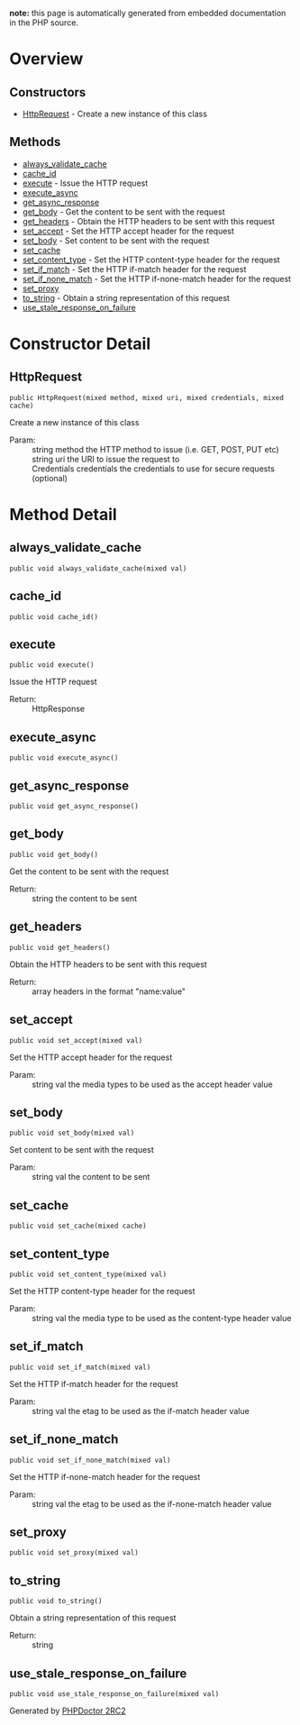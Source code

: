 **note:** this page is automatically generated from embedded documentation in the PHP source.

# Overview #

## Constructors ##
  * [HttpRequest](#HttpRequest.md) - Create a new instance of this class
## Methods ##
  * [always\_validate\_cache](#always_validate_cache.md)
  * [cache\_id](#cache_id.md)
  * [execute](#execute.md) - Issue the HTTP request
  * [execute\_async](#execute_async.md)
  * [get\_async\_response](#get_async_response.md)
  * [get\_body](#get_body.md) - Get the content to be sent with the request
  * [get\_headers](#get_headers.md) - Obtain the HTTP headers to be sent with this request
  * [set\_accept](#set_accept.md) - Set the HTTP accept header for the request
  * [set\_body](#set_body.md) - Set content to be sent with the request
  * [set\_cache](#set_cache.md)
  * [set\_content\_type](#set_content_type.md) - Set the HTTP content-type header for the request
  * [set\_if\_match](#set_if_match.md) - Set the HTTP if-match header for the request
  * [set\_if\_none\_match](#set_if_none_match.md) - Set the HTTP if-none-match header for the request
  * [set\_proxy](#set_proxy.md)
  * [to\_string](#to_string.md) - Obtain a string representation of this request
  * [use\_stale\_response\_on\_failure](#use_stale_response_on_failure.md)

# Constructor Detail #

## HttpRequest ##

```
public HttpRequest(mixed method, mixed uri, mixed credentials, mixed cache)
```

Create a new instance of this class<dl>
<dt>Param:</dt>
<dd>string method the HTTP method to issue (i.e. GET, POST, PUT etc)</dd>
<dd>string uri the URI to issue the request to</dd>
<dd>Credentials credentials the credentials to use for secure requests (optional)</dd>
</dl>


# Method Detail #

## always\_validate\_cache ##

```
public void always_validate_cache(mixed val)
```



## cache\_id ##

```
public void cache_id()
```



## execute ##

```
public void execute()
```

Issue the HTTP request<dl>
<dt>Return:</dt>
<dd>HttpResponse</dd>
</dl>


## execute\_async ##

```
public void execute_async()
```



## get\_async\_response ##

```
public void get_async_response()
```



## get\_body ##

```
public void get_body()
```

Get the content to be sent with the request<dl>
<dt>Return:</dt>
<dd>string the content to be sent</dd>
</dl>


## get\_headers ##

```
public void get_headers()
```

Obtain the HTTP headers to be sent with this request<dl>
<dt>Return:</dt>
<dd>array headers in the format "name:value"</dd>
</dl>


## set\_accept ##

```
public void set_accept(mixed val)
```

Set the HTTP accept header for the request<dl>
<dt>Param:</dt>
<dd>string val the media types to be used as the accept header value</dd>
</dl>


## set\_body ##

```
public void set_body(mixed val)
```

Set content to be sent with the request<dl>
<dt>Param:</dt>
<dd>string val the content to be sent</dd>
</dl>


## set\_cache ##

```
public void set_cache(mixed cache)
```



## set\_content\_type ##

```
public void set_content_type(mixed val)
```

Set the HTTP content-type header for the request<dl>
<dt>Param:</dt>
<dd>string val the media type to be used as the content-type header value</dd>
</dl>


## set\_if\_match ##

```
public void set_if_match(mixed val)
```

Set the HTTP if-match header for the request<dl>
<dt>Param:</dt>
<dd>string val the etag to be used as the if-match header value</dd>
</dl>


## set\_if\_none\_match ##

```
public void set_if_none_match(mixed val)
```

Set the HTTP if-none-match header for the request<dl>
<dt>Param:</dt>
<dd>string val the etag to be used as the if-none-match header value</dd>
</dl>


## set\_proxy ##

```
public void set_proxy(mixed val)
```



## to\_string ##

```
public void to_string()
```

Obtain a string representation of this request<dl>
<dt>Return:</dt>
<dd>string</dd>
</dl>


## use\_stale\_response\_on\_failure ##

```
public void use_stale_response_on_failure(mixed val)
```





Generated by [PHPDoctor 2RC2](http://phpdoctor.sourceforge.net/)